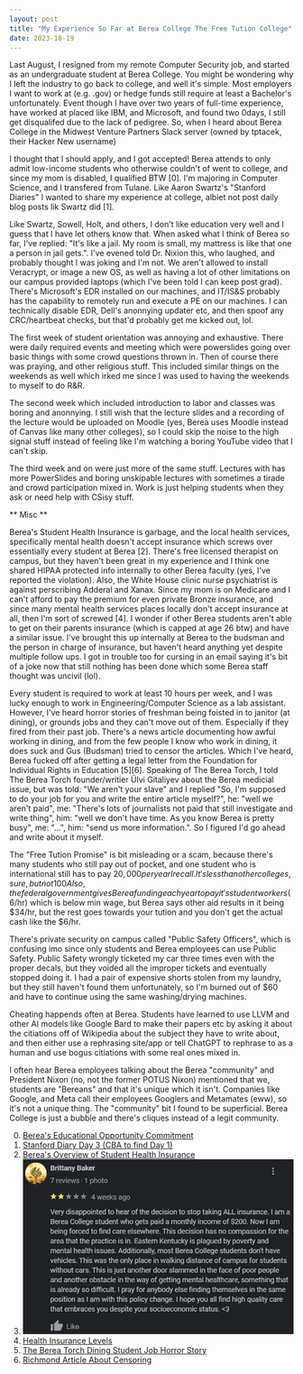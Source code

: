 ```yaml
---
layout: post
title: "My Experience So Far at Berea College The Free Tution College"
date: 2023-10-19
---
```


Last August, I resigned from my remote Computer Security job, and started as an undergraduate student at Berea College. You might be wondering why I left the industry to go back to college, and well it's simple. Most employers I want to work at (e.g. .gov) or hedge funds still require at least a Bachelor's unfortunately. Event though I have over two years of full-time experience, have worked at placed like IBM, and Microsoft, and found two 0days, I still get disqualifed due to the lack of pedigree. So, when I heard about Berea College in the Midwest Venture Partners Slack server (owned by tptacek, their Hacker New username)

I thought that I should apply, and I got accepted! Berea attends to only admit low-income students who otherwise couldn't of went to college, and since my mom is disabled, I qualified BTW [0]. I'm majoring in Computer Science, and I transfered from Tulane. Like Aaron Swartz's "Stanford Diaries" I wanted to share my experience at college, albiet not post daily blog posts lik Swartz did [1].

Like Swartz, Sowell, Holt, and others, I don't like education very well and I guess that I have let others know that. When asked what I think of Berea so far, I've replied: "It's like a jail. My room is small, my mattress is like that one a person in jail gets.". I've evened told Dr. Nixion this, who laughed, and probably thought I was joking and I'm not.
We aren't allowed to install Veracrypt, or image a new OS, as well as having a lot of other limitations on our campus provided laptops (which I've been told I can keep post grad). There's Microsoft's EDR installed on our machines, and IT/IS&S probably has the capability to remotely run and execute a PE on our machines.
I can technically disable EDR, Dell's anonnying updater etc, and then spoof any CRC/heartbeat checks, but that'd probably get me kicked out, lol.

The first week of student orientation was annoying and exhaustive. There were daily required events and meeting which were powerslides going over basic things with some crowd questions thrown in. Then of course there was praying, and other religious stuff. This included similar things on the weekends as well which irked me since I was used to having the weekends to myself to do R&R. 

The second week which included introduction to labor and classes was boring and anonnying. I still wish that the lecture slides and a recording of the lecture would be uploaded on Moodle (yes, Berea uses Moodle instead of Canvas like many other colleges), so I could skip the noise to the high signal stuff instead of feeling like I'm watching a boring YouTube video that I can't skip. 

The third week and on were just more of the same stuff. Lectures with has more PowerSlides and boring unskipable lectures with sometimes a tirade and crowd participation mixed in. Work is just helping students when they ask or need help with CSisy stuff. 

** Misc **

Berea's Student Health Insurance is garbage, and the local health services, specifically mental health doesn't accept insurance which screws over essentially every student at Berea [2]. There's free licensed therapist on campus, but they haven't been great in my experience and I think one shared HIPAA protected info internally to other Berea faculty (yes, I've reported the violation). 
Also, the White House clinic nurse psychiatrist is against perscribing Adderal and Xanax. Since my mom is on Medicare and I can't afford to pay the premium for even private Bronze insurance, and since many mental health services places locally don't accept insurance at all, then I'm sort of screwed [4]. I wonder if other Berea students aren't able to get on their parents insurance (which is capped at age 26 btw) and have a similar issue. I've brought this up internally at Berea to the budsman and the person in charge of insurance, but haven't heard anything yet despite multiple follow ups.
I got in trouble too for cursing in an email saying it's bit of a joke now that still nothing has been done which some Berea staff thought was uncivil (lol).

Every student is required to work at least 10 hours per week, and I was lucky enough to work in Engineering/Computer Science as a lab assistant. However, I've heard horror stories of freshman being foisted in to janitor (at dining), or grounds jobs and they can't move out of them. Especially if they fired from their past job.
There's a news article documenting how awful working in dining, and from the few people I know who work in dining, it does suck and Gus (Budsman) tried to censor the articles. Which I've heard, Berea fucked off after getting a legal letter from the Foundation for Individual Rights in Education [5][6]. Speaking of The Berea Torch,
I told The Berea Torch founder/writier Ülvi Gitaliyev about the Berea medicial issue, but was told: "We aren't your slave" and I replied "So, I'm supposed to do your job for you and write the entire article myself?", he: "well we aren't paid", me: "There's lots of journalists not paid that still investigate and write thing", him: "well we don't have time. As you know Berea is pretty busy", me: "...", him: "send us more information.". 
So I figured I'd go ahead and write about it myself. 

The "Free Tution Promise" is bit misleading or a scam, because there's many students who still pay out of pocket, and one student who is international still has to pay $20,000 per year I recall. It's less than other colleges, sure, but not 100% free.
Also, the federal government gives Berea funding each year to pay it's student workers ($6/hr) which is below min wage, but Berea says other aid results in it being $34/hr, but the rest goes towards your tution and you don't get the actual cash like the $6/hr.

There's private security on campus called "Public Safety Officers", which is confusing imo since only students and Berea employees can use Public Safety. Public Safety wrongly ticketed my car three times even with the proper decals, but they voided all the improper tickets and eventually stopped doing it. I had a pair of expensive shorts stolen from my laundry, but they still haven't found them unfortunately, so I'm burned out of $60 and have to continue using the same washing/drying machines. 

Cheating happends often at Berea. Students have learned to use LLVM and other AI models like Google Bard to make their papers etc by asking it about the citiations off of Wikipedia about the subject they have to write about, and then either use a rephrasing site/app or tell ChatGPT to rephrase to as a human and use bogus citiations with some real ones mixed in.

I often hear Berea employees talking about the Berea "community" and President Nixon (no, not the former POTUS Nixon) mentioned that we, students are "Bereans" and that it's unique which it isn't. Companies like Google, and Meta call their employees Googlers and Metamates (eww), so it's not a unique thing. The "community" bit I found to be superficial. Berea College is just a bubble and there's cliques instead of a legit community.

0. [Berea's Educational Opportunity Commitment](https://www.berea.edu/the-great-commitments/educational-opportunity)
1. [Stanford Diary Day 3 (CBA to find Day 1)](https://web.archive.org/web/20071013131812/http://www.aaronsw.com/weblog/001421)
2. [Berea's Overview of Student Health Insurance](https://www.berea.edu/life-at-berea/student-life/student-health-care)
3. ![img](https://github.com/qf0/qf0.github.io/blob/main/files/Google_Review.png)
4. [Health Insurance Levels](https://www.healthcare.gov/choose-a-plan/plans-categories/)
5. [The Berea Torch Dining Student Job Horror Story](https://bereatorch.com/2022/02/17/blisters-on-your-hands-and-food-thrown-in-your-face-interview-with-an-anonymous-student-worker-at-dining/)
6. [Richmond Article About Censoring](https://www.richmondregister.com/news/independent-student-paper-accuses-berea-college-of-censorship/article_2c9a9ae9-e0f6-5a7f-a8a6-06424df58500.html)
